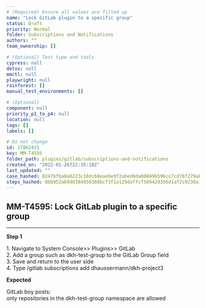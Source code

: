 ```yaml
---
# (Required) Ensure all values are filled up
name: "Lock GitLab plugin to a specific group"
status: Draft
priority: Normal
folder: Subscriptions and Notifications
authors: ""
team_ownership: []

# (Optional) Test type and tools
cypress: null
detox: null
mmctl: null
playwright: null
rainforest: []
manual_test_environments: []

# (Optional)
component: null
priority_p1_to_p4: null
location: null
tags: []
labels: []

# Do not change
id: 17862431
key: MM-T4595
folder_path: plugins/gitlab/subscriptions-and-notifications
created_on: "2022-01-26T22:35:18Z"
last_updated: ""
case_hashed: 8247bfba8a0223c18dc60eaebe9f2abed0da00849b596cc7cd76f279ab8a2d3d233dafc4a9b42f71e2528009a45f2c7a
steps_hashed: 8bb952ab9dd384958388bcf3f1a129daffcf50942d356d1af2c9238a11314934239eb992b89cc5b133b14d757eeae6de
---
```


## MM-T4595: Lock GitLab plugin to a specific group

---

**Step 1**

1\. Navigate to System Console>> Plugins>> GitLab\
2\. Add a group such as dkh-test-group to the GitLab Group field\
3\. Save and return to the user side\
4\. Type /gitlab subscriptions add dhaussermann/dkh-project3

**Expected**

GitLab boy posts:\
only repositories in the dkh-test-group namespace are allowed
